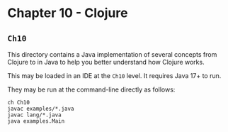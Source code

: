 # Chapter 10 - Clojure

## `Ch10`

This directory contains a Java implementation of several concepts from
Clojure to in Java to help you better understand how Clojure works.

This may be loaded in an IDE at the `Ch10` level. It requires Java 17+ to run.

They may be run at the command-line directly as follows:

```
ch Ch10
javac examples/*.java
javac lang/*.java
java examples.Main
```

